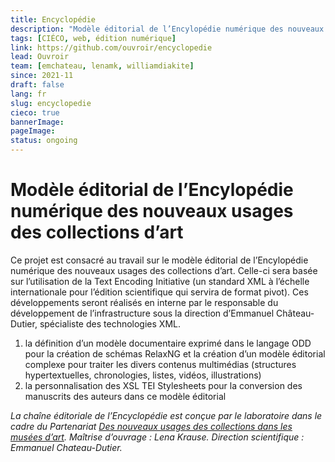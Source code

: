 ```yaml
---
title: Encyclopédie
description: "Modèle éditorial de l’Encylopédie numérique des nouveaux usages des collections d’art"
tags: [CIÉCO, web, édition numérique]
link: https://github.com/ouvroir/encyclopedie
lead: Ouvroir
team: [emchateau, lenamk, williamdiakite]
since: 2021-11
draft: false
lang: fr
slug: encyclopedie
cieco: true
bannerImage:
pageImage:
status: ongoing
---
```


# Modèle éditorial de l’Encylopédie numérique des nouveaux usages des collections d’art

Ce projet est consacré au travail sur le modèle éditorial de l’Encylopédie numérique des nouveaux usages des collections d’art. Celle-ci sera basée sur l’utilisation de la Text Encoding Initiative (un standard XML à l’échelle internationale pour l’édition scientifique qui servira de format pivot). Ces développements seront réalisés en interne par le responsable du développement de l’infrastructure sous la direction d’Emmanuel Château-Dutier, spécialiste des technologies XML.

1. la définition d’un modèle documentaire exprimé dans le langage ODD pour la création de schémas RelaxNG et la création d’un modèle éditorial complexe pour traiter les divers contenus multimédias (structures hypertextuelles, chronologies, listes, vidéos, illustrations)
2. la personnalisation des XSL TEI Stylesheets pour la conversion des manuscrits des auteurs dans ce modèle éditorial

_La chaîne éditoriale de l’Encyclopédie est conçue par le laboratoire dans le cadre du Partenariat [Des nouveaux usages des collections dans les musées d’art](https://www.cieco.co). Maîtrise d’ouvrage : Lena Krause. Direction scientifique : Emmanuel Chateau-Dutier._
